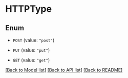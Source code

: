 # HTTPType

## Enum


* `POST` (value: `"post"`)

* `PUT` (value: `"put"`)

* `GET` (value: `"get"`)


[[Back to Model list]](../README.md#documentation-for-models) [[Back to API list]](../README.md#documentation-for-api-endpoints) [[Back to README]](../README.md)



